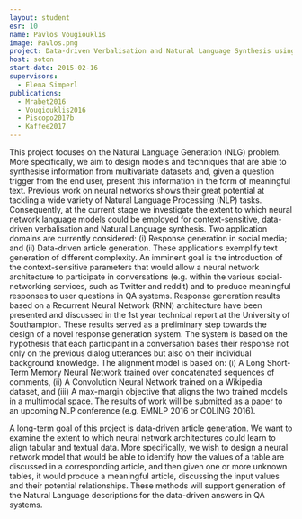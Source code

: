 ```yaml
---
layout: student
esr: 10
name: Pavlos Vougiouklis
image: Pavlos.png
project: Data-driven Verbalisation and Natural Language Synthesis using Neural Networks
host: soton
start-date: 2015-02-16
supervisors:
  - Elena Simperl
publications:
  - Mrabet2016
  - Vougiouklis2016
  - Piscopo2017b
  - Kaffee2017
---
```

This project focuses on the Natural Language Generation (NLG) problem. More specifically, we aim to design models and techniques that are able to synthesise information from multivariate datasets and, given a question trigger from the end user, present this information in the form of meaningful text. Previous work on neural networks shows their great potential at tackling a wide variety of Natural Language Processing (NLP) tasks. Consequently, at the current stage we investigate the extent to which neural network language models could be employed for context-sensitive, data-driven verbalisation and Natural Language synthesis. Two application domains are currently considered: (i) Response generation in social media; and (ii) Data-driven article generation. These applications exemplify text generation of different complexity. An imminent goal is the introduction of the context-sensitive parameters that would allow a neural network architecture to participate in conversations (e.g. within the various social-networking services, such as Twitter and reddit) and to produce meaningful responses to user questions in QA systems.
Response generation results based on a Recurrent Neural Network (RNN) architecture have been presented and discussed in the 1st year technical report at the University of Southampton. These results served as a preliminary step towards the design of a novel response generation system. The system is based on the hypothesis that each participant in a conversation bases their response not only on the previous dialog utterances but also on their individual background knowledge. The alignment model is based on: (i) A Long Short-Term Memory Neural Network trained over concatenated sequences of comments, (ii) A Convolution Neural Network trained on a Wikipedia dataset, and (iii) A max-margin objective that aligns the two trained models in a multimodal space. The results of work will be submitted as a paper to an upcoming NLP conference (e.g. EMNLP 2016 or COLING 2016).

A long-term goal of this project is data-driven article generation. We want to examine the extent to which neural network architectures could learn to align tabular and textual data. More specifically, we wish to design a neural network model that would be able to identify how the values of a table are discussed in a corresponding article, and then given one or more unknown tables, it would produce a meaningful article, discussing the input values and their potential relationships. These methods will support generation of the Natural Language descriptions for the data-driven answers in QA systems.
